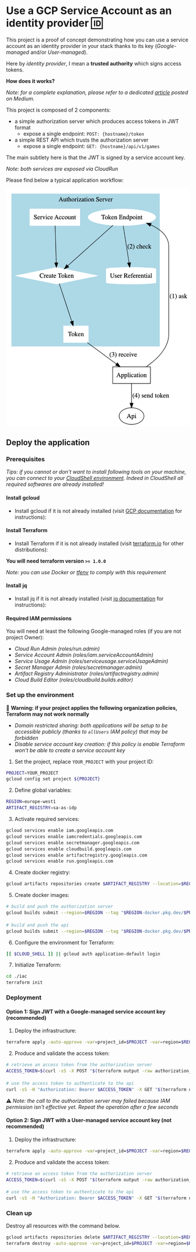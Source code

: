 # Use a GCP Service Account as an identity provider 🆔

This project is a proof of concept demonstrating how you can use a service account as an identity provider in your stack thanks to its key (*Google-managed* and/or *User-managed*).

Here by *identity provider*, I mean a **trusted authority** which signs access tokens. 

**How does it works?**

*Note: for a complete explanation, please refer to a dedicated [article](https://medium.com/@loic.sikidi/use-a-gcp-service-account-as-an-identity-provider-c996cf717b4f) posted on Medium.*

This project is composed of 2 components:
- a simple authorization server which produces access tokens in JWT format
  - expose a single endpoint: `POST: {hostname}/token`
- a simple REST API which trusts the authorization server
  - expose a single endpoint: `GET: {hostname}/api/v1/games`

The main subtlety here is that the JWT is signed by a service account key.

*Note: both services are exposed via CloudRun*

Please find below a typical application workflow:

![](./workflow.png)

## Deploy the application

### Prerequisites

*Tips: if you cannot or don't want to install following tools on your machine, you can connect to your [CloudShell environment](https://shell.cloud.google.com/?show=terminal). Indeed in CloudShell all required softwares are already installed!*

#### Install gcloud

- Install gcloud if it is not already installed (visit
   [GCP documentation](https://cloud.google.com/sdk/docs/install) for instructions):

#### Install Terraform

-  Install Terraform if it is not already installed (visit
   [terraform.io](https://terraform.io) for other distributions):

**You will need terraform version `>= 1.0.0`**

*Note: you can use Docker or [tfenv](https://github.com/tfutils/tfenv) to comply with this requirement*

#### Install jq

- Install jq if it is not already installed (visit
   [jq documentation](https://stedolan.github.io/jq/download/) for instructions):

#### Required IAM permissions

You will need at least the following Google-managed roles (if you are not project Owner):
- *Cloud Run Admin (roles/run.admin)*
- *Service Account Admin (roles/iam.serviceAccountAdmin)*
- *Service Usage Admin (roles/serviceusage.serviceUsageAdmin)*
- *Secret Manager Admin (roles/secretmanager.admin)*
- *Artifact Registry Administrator (roles/artifactregistry.admin)*
- *Cloud Build Editor (roles/cloudbuild.builds.editor)*

### Set up the environment

🚨 **Warning: if your project applies the following organization policies, Terraform may not work normally**

- *Domain restricted sharing: both applications will be setup to be accessible publicly (thanks to `allUsers` IAM policy) that may be forbidden*
- *Disable service account key creation: if this policy is enable Terraform won't be able to create a service account key*

1. Set the project, replace `YOUR_PROJECT` with your project ID:

```bash
PROJECT=YOUR_PROJECT
gcloud config set project ${PROJECT}
```

2. Define global variables:

```bash
REGION=europe-west1
ARTIFACT_REGISTRY=sa-as-idp
```

3. Activate required services:

```bash
gcloud services enable iam.googleapis.com
gcloud services enable iamcredentials.googleapis.com
gcloud services enable secretmanager.googleapis.com
gcloud services enable cloudbuild.googleapis.com
gcloud services enable artifactregistry.googleapis.com
gcloud services enable run.googleapis.com
```

4. Create docker registry:

```bash
gcloud artifacts repositories create $ARTIFACT_REGISTRY --location=$REGION --repository-format=docker 
```

5. Create docker images:

```bash
# build and push the authorization server
gcloud builds submit --region=$REGION --tag "$REGION-docker.pkg.dev/$PROJECT/$ARTIFACT_REGISTRY/simple-authz-server:latest" ./simple_authorization_server

# build and push the api
gcloud builds submit --region=$REGION --tag "$REGION-docker.pkg.dev/$PROJECT/$ARTIFACT_REGISTRY/simple-api:latest" ./simple_api
```

6. Configure the environment for Terraform:

```bash
[[ $CLOUD_SHELL ]] || gcloud auth application-default login
```

7. Initialize Terraform:

```bash
cd ./iac
terraform init
```

### Deployment

#### Option 1: Sign JWT with a Google-managed service account key (recommended)

1. Deploy the infrastructure:

```bash
terraform apply -auto-approve -var=project_id=$PROJECT -var=region=$REGION -var=registry_name=$ARTIFACT_REGISTRY
```

2. Produce and validate the access token:

```bash
# retrieve an access token from the authorization server
ACCESS_TOKEN=$(curl -sS -X POST "$(terraform output -raw authorization_server_url)/token" -H "Content-Type: application/x-www-form-urlencoded" -d 'grant_type=password&username=alice&password=strongP@s$w0rd' | jq --raw-output .access_token)

# use the access token to authenticate to the api
curl -sS -H "Authorization: Bearer $ACCESS_TOKEN" -X GET "$(terraform output -raw api_url)/api/v1/games" | jq .
```

⚠️ *Note: the call to the authorization server may failed because IAM permission isn't effective yet. Repeat the operation after a few seconds*

#### Option 2: Sign JWT with a User-managed service account key (not recommended)

1. Deploy the infrastructure:

```bash
terraform apply -auto-approve -var=project_id=$PROJECT -var=region=$REGION -var=registry_name=$ARTIFACT_REGISTRY -var=use_user_managed_key=true
```

2. Produce and validate the access token:

```bash
# retrieve an access token from the authorization server
ACCESS_TOKEN=$(curl -sS -X POST "$(terraform output -raw authorization_server_url)/token" -H "Content-Type: application/x-www-form-urlencoded" -d 'grant_type=password&username=alice&password=strongP@s$w0rd' | jq --raw-output .access_token)

# use the access token to authenticate to the api
curl -sS -H "Authorization: Bearer $ACCESS_TOKEN" -X GET "$(terraform output -raw api_url)/api/v1/games" | jq .
```

### Clean up

Destroy all resources with the command below.

```bash
gcloud artifacts repositories delete $ARTIFACT_REGISTRY --location=$REGION -q
terraform destroy -auto-approve -var=project_id=$PROJECT -var=region=$REGION
```
